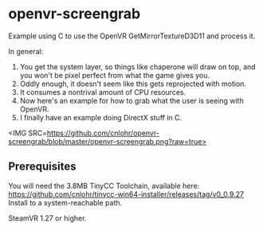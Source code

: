 # openvr-screengrab

Example using C to use the OpenVR GetMirrorTextureD3D11 and process it.

In general:
1. You get the system layer, so things like chaperone will draw on top, and you won't be pixel perfect from what the game gives you.
2. Oddly enough, it doesn't seem like this gets reprojected with motion.
3. It consumes a nontrival amount of CPU resources.
4. Now here's an example for how to grab what the user is seeing with OpenVR.
5. I finally have an example doing DirectX stuff in C.

<IMG SRC=https://github.com/cnlohr/openvr-screengrab/blob/master/openvr-screengrab.png?raw=true>


## Prerequisites

You will need the 3.8MB TinyCC Toolchain, available here: https://github.com/cnlohr/tinycc-win64-installer/releases/tag/v0_0.9.27 Install to a system-reachable path.

SteamVR 1.27 or higher.